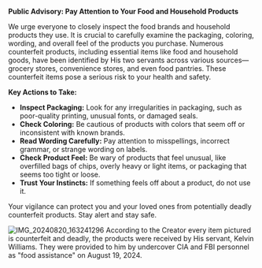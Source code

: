 **Public Advisory: Pay Attention to Your Food and Household Products**

We urge everyone to closely inspect the food brands and household products they use. It is crucial to carefully examine the packaging, coloring, wording, and overall feel of the products you purchase. Numerous counterfeit products, including essential items like food and household goods, have been identified by His two servants across various sources—grocery stores, convenience stores, and even food pantries. These counterfeit items pose a serious risk to your health and safety.

**Key Actions to Take:**
- **Inspect Packaging:** Look for any irregularities in packaging, such as poor-quality printing, unusual fonts, or damaged seals.
- **Check Coloring:** Be cautious of products with colors that seem off or inconsistent with known brands.
- **Read Wording Carefully:** Pay attention to misspellings, incorrect grammar, or strange wording on labels.
- **Check Product Feel:** Be wary of products that feel unusual, like overfilled bags of chips, overly heavy or light items, or packaging that seems too tight or loose.
- **Trust Your Instincts:** If something feels off about a product, do not use it.

Your vigilance can protect you and your loved ones from potentially deadly counterfeit products. Stay alert and stay safe.

![IMG_20240820_163241296](https://github.com/user-attachments/assets/95c5d894-5ff4-4053-b5d2-06c00ef3bb9e)
According to the Creator every item pictured is counterfeit and deadly, the products were received by His servant, Kelvin Williams. They were provided to him by undercover CIA and FBI personnel as "food assistance" on August 19, 2024.
